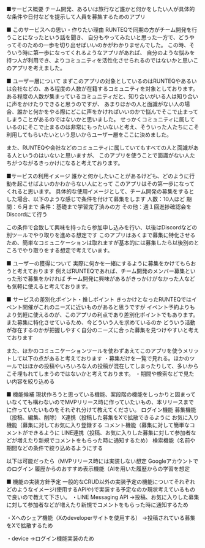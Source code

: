 ■サービス概要
チーム開発、あるいは旅行など誰かと何かをしたい人が具体的な条件や日付などを提示して人員を募集するためのアプリ

■ このサービスへの思い・作りたい理由
RUNTEQで同期の方がチーム開発を行うことになったという話を聞き、
自分もやってみたいと思った一方で、どうやってそのための一歩を切り出せばいいのかがわかりませんでした。
この時、そういう時に第一歩になってくれるようなアプリがあれば、
自分のような悩みを持つ人が利用でき、よりコミュニティを活性化させられるのではないかと思いこのアプリを考えました。

■ ユーザー層について
まずこのアプリの対象としているのはRUNTEQやあるいは会社などの、ある程度の人数が在籍するコミュニティを対象としております。
ある程度の人数が集まっているコミュニティだと、知り合いがいる人は知り合いに声をかけたりできると思うのですが、
あまりほかの人と面識がない人の場合、誰かと何かをやる際にどこに声をかければいいのかで悩んでそこで止まってしまうことがあるのではないかと思いました。
せっかくコミュニティに属しているのにそこで止まるのは非常にもったいないと考え、そういった人たちにこそ利用してもらいたいという思いからユーザー層をここに決めました。

また、RUNTEQや会社などのコミュニティに属していてもすべての人と面識がある人というのはいないと思いますが、
このアプリを使うことで面識がない人たちがつながるきっかけになると考えております。

■サービスの利用イメージ
誰かと何かしたいことがあるけども、どのように行動を起こせばよいのかわからない人にとって
このアプリはその第一歩になってくれると思います。
具体的な使用イメージとして、チーム開発の募集をするとした場合、以下のような感じで条件を付けて募集をします
人数：10人ほど
期間：６月まで
条件：基礎まで学習完了済みの方
その他：週１回進捗確認会をDiscordにて行う

この条件で合致して興味を持ったら参加申し込みを行い、以後はDiscordなどの別ツールでやり取りを進める想定です
このアプリはあくまで募集に特化させるため、簡単なコミュニケーションは取れますが基本的には募集したら以後別のところでやり取りをする想定で考えています。

■ ユーザーの獲得について
実際に何かを一緒にするように募集をかけてもらおうと考えております
例えばRUNTEQであれば、チーム開発のメンバー募集といった形で募集をかければ
チーム開発に興味があるがきっかけがなかった人なども気軽に使えると考えております。

■ サービスの差別化ポイント・推しポイント
きっかけとなったRUNTEQではイベント開催がこれのニーズに近いものがあると思うですが
イベント予約よりもより気軽に使えるのが、このアプリの利点であり差別化ポイントでもあります。
また募集に特化させているため、今どういう人を求めているのか
どういう活動が存在するのかが把握しやすく自分のニーズに合った募集を見つけやすいと考えております

また、ほかのコミュニケーションツールを使わずあえてこのアプリを使うメリットして以下の点があると考えております
・募集だけを一覧で見れる。ほかのツールではほかの投稿やいろいろな人の投稿が混在してしまったりして、多いからこそ埋もれてしまうのではないかと考えております。
・期間や検索などで見たい内容を絞り込める

■ 機能候補
現状作ろうと思っている機能、案段階の機能をしっかりと固まっていなくても構わないのでMVPリリース時に作っていたいもの、本リリースまでに作っていたいものをそれぞれ分けて教えてください。
ログイン機能
募集機能（投稿、編集、削除）
X連携（投稿した募集をXで拡散できるように
お気に入り機能（募集に対してお気に入り登録する
コメント機能（募集に対して簡単なコメントができるように
LINE連携（投稿、お気に入りした募集に対して参加者などが増えたり新規でコメントをもらった時に通知するため）
検索機能（名前や期間などの条件で絞り込めるようにする

以下は可能だったら（MVPリリース時には実装しない想定
Googleアカウントでのログイン
履歴からのおすすめ表示機能（AIを用いた履歴からの学習を想定

■ 機能の実装方針予定
一般的なCRUD以外の実装予定の機能についてそれぞれどのようなイメージ(使用するAPIや)で実装する予定なのか現状考えているもので良いので教えて下さい。
・LINE Messaging API
→投稿、お気に入りした募集に対して参加者などが増えたり新規でコメントをもらった時に通知するため

・Xへのシェア機能（Xのdeveloperサイトを使用する）
→投稿されている募集をXで拡散するため

・device
→ログイン機能実装のため